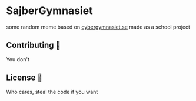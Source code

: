 # SajberGymnasiet 

some random meme based on [cybergymnasiet.se](https://cybergymnasiet.se/) made as a school project



## Contributing 👥

You don't



## License 📃

Who cares, steal the code if you want